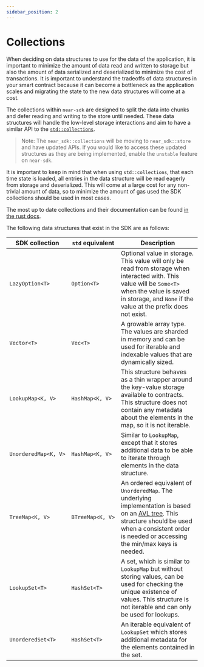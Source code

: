 ```yaml
---
sidebar_position: 2
---
```


# Collections

When deciding on data structures to use for the data of the application, it is important to minimize the amount of data read and written to storage but also the amount of data serialized and deserialized to minimize the cost of transactions. It is important to understand the tradeoffs of data structures in your smart contract because it can become a bottleneck as the application scales and migrating the state to the new data structures will come at a cost.

The collections within `near-sdk` are designed to split the data into chunks and defer reading and writing to the store until needed. These data structures will handle the low-level storage interactions and aim to have a similar API to the [`std::collections`](https://doc.rust-lang.org/std/collections/index.html).

> Note: The `near_sdk::collections` will be moving to `near_sdk::store` and have updated APIs. If you would like to access these updated structures as they are being implemented, enable the `unstable` feature on `near-sdk`.

It is important to keep in mind that when using `std::collections`, that each time state is loaded, all entries in the data structure will be read eagerly from storage and deserialized. This will come at a large cost for any non-trivial amount of data, so to minimize the amount of gas used the SDK collections should be used in most cases.

The most up to date collections and their documentation can be found [in the rust docs](https://docs.rs/near-sdk/3.1.0/near_sdk/collections/index.html).
<!-- TODO include/update link for store module to replace collections mod when docs updated -->

The following data structures that exist in the SDK are as follows:

| SDK collection                        | `std`&nbsp;equivalent           | Description |
| ------------------------------------- | ------------------------------- | ------------|
| `LazyOption<T>`                       | `Option<T>`      | Optional value in storage. This value will only be read from storage when interacted with. This value will be `Some<T>` when the value is saved in storage, and `None` if the value at the prefix does not exist. |
| `Vector<T>`                           | `Vec<T>`         | A growable array type. The values are sharded in memory and can be used for iterable and indexable values that are dynamically sized. |
| <code>LookupMap<K,&nbsp;V></code>     | <code>HashMap<K,&nbsp;V></code>  | This structure behaves as a thin wrapper around the key-value storage available to contracts. This structure does not contain any metadata about the elements in the map, so it is not iterable. |
| <code>UnorderedMap<K,&nbsp;V></code>  | <code>HashMap<K,&nbsp;V></code>  | Similar to `LookupMap`, except that it stores additional data to be able to iterate through elements in the data structure. |
| <code>TreeMap<K,&nbsp;V></code>       | <code>BTreeMap<K,&nbsp;V></code> | An ordered equivalent of `UnorderedMap`. The underlying implementation is based on an [AVL tree](https://en.wikipedia.org/wiki/AVL_tree). This structure should be used when a consistent order is needed or accessing the min/max keys is needed. |
| `LookupSet<T>`                        | `HashSet<T>`                     | A set, which is similar to `LookupMap` but without storing values, can be used for checking the unique existence of values. This structure is not iterable and can only be used for lookups. |
| `UnorderedSet<T>`                     | `HashSet<T>`                     | An iterable equivalent of `LookupSet` which stores additional metadata for the elements contained in the set. |


<!-- TODO Prevent users from abusing each other by hashing collection keys -->
